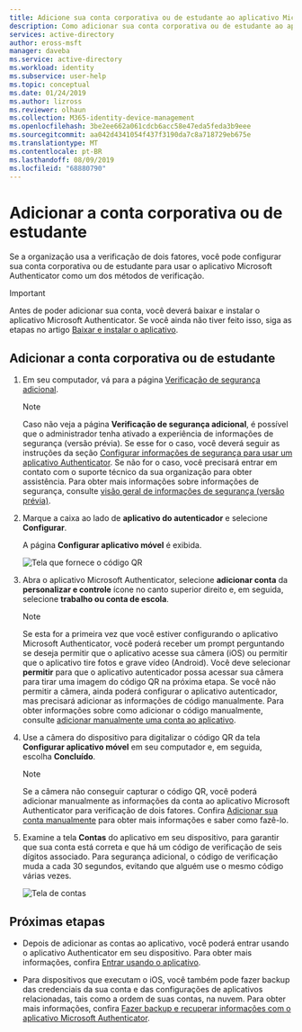 ```yaml
---
title: Adicione sua conta corporativa ou de estudante ao aplicativo Microsoft Authenticator – Azure Active Directory | Microsoft Docs
description: Como adicionar sua conta corporativa ou de estudante ao aplicativo Microsoft Authenticator para verificação de dois fatores.
services: active-directory
author: eross-msft
manager: daveba
ms.service: active-directory
ms.workload: identity
ms.subservice: user-help
ms.topic: conceptual
ms.date: 01/24/2019
ms.author: lizross
ms.reviewer: olhaun
ms.collection: M365-identity-device-management
ms.openlocfilehash: 3be2ee662a061cdcb6acc58e47eda5feda3b9eee
ms.sourcegitcommit: aa042d4341054f437f3190da7c8a718729eb675e
ms.translationtype: MT
ms.contentlocale: pt-BR
ms.lasthandoff: 08/09/2019
ms.locfileid: "68880790"
---
```

# <a name="add-your-work-or-school-account"></a>Adicionar a conta corporativa ou de estudante

Se a organização usa a verificação de dois fatores, você pode configurar sua conta corporativa ou de estudante para usar o aplicativo Microsoft Authenticator como um dos métodos de verificação.

>[!Important]
>Antes de poder adicionar sua conta, você deverá baixar e instalar o aplicativo Microsoft Authenticator. Se você ainda não tiver feito isso, siga as etapas no artigo [Baixar e instalar o aplicativo](user-help-auth-app-download-install.md).

## <a name="add-your-work-or-school-account"></a>Adicionar a conta corporativa ou de estudante

1. Em seu computador, vá para a página [Verificação de segurança adicional](https://aka.ms/mfasetup).

    >[!Note]
    >Caso não veja a página **Verificação de segurança adicional**, é possível que o administrador tenha ativado a experiência de informações de segurança (versão prévia). Se esse for o caso, você deverá seguir as instruções da seção [Configurar informações de segurança para usar um aplicativo Authenticator](security-info-setup-auth-app.md). Se não for o caso, você precisará entrar em contato com o suporte técnico da sua organização para obter assistência. Para obter mais informações sobre informações de segurança, consulte [visão geral de informações de segurança (versão prévia)](user-help-security-info-overview.md).

2. Marque a caixa ao lado de **aplicativo do autenticador** e selecione **Configurar**.

    A página **Configurar aplicativo móvel** é exibida.

    ![Tela que fornece o código QR](./media/user-help-auth-app-download-install/auth-app-barcode.png)

3. Abra o aplicativo Microsoft Authenticator, selecione **adicionar conta** da **personalizar e controle** ícone no canto superior direito e, em seguida, selecione **trabalho ou conta de escola**.

    >[!Note]
    >Se esta for a primeira vez que você estiver configurando o aplicativo Microsoft Authenticator, você poderá receber um prompt perguntando se deseja permitir que o aplicativo acesse sua câmera (iOS) ou permitir que o aplicativo tire fotos e grave vídeo (Android). Você deve selecionar **permitir** para que o aplicativo autenticador possa acessar sua câmera para tirar uma imagem do código QR na próxima etapa. Se você não permitir a câmera, ainda poderá configurar o aplicativo autenticador, mas precisará adicionar as informações de código manualmente. Para obter informações sobre como adicionar o código manualmente, consulte [adicionar manualmente uma conta ao aplicativo](user-help-auth-app-add-account-manual.md).

4. Use a câmera do dispositivo para digitalizar o código QR da tela **Configurar aplicativo móvel** em seu computador e, em seguida, escolha **Concluído**.

    >[!Note]
    >Se a câmera não conseguir capturar o código QR, você poderá adicionar manualmente as informações da conta ao aplicativo Microsoft Authenticator para verificação de dois fatores. Confira [Adicionar sua conta manualmente](user-help-auth-app-add-account-manual.md) para obter mais informações e saber como fazê-lo.

5. Examine a tela **Contas** do aplicativo em seu dispositivo, para garantir que sua conta está correta e que há um código de verificação de seis dígitos associado. Para segurança adicional, o código de verificação muda a cada 30 segundos, evitando que alguém use o mesmo código várias vezes.

    ![Tela de contas](./media/user-help-auth-app-download-install/auth-app-accounts.png)

## <a name="next-steps"></a>Próximas etapas

- Depois de adicionar as contas ao aplicativo, você poderá entrar usando o aplicativo Authenticator em seu dispositivo. Para obter mais informações, confira [Entrar usando o aplicativo](user-help-auth-app-sign-in.md).

- Para dispositivos que executam o iOS, você também pode fazer backup das credenciais da sua conta e das configurações de aplicativos relacionadas, tais como a ordem de suas contas, na nuvem. Para obter mais informações, confira [Fazer backup e recuperar informações com o aplicativo Microsoft Authenticator](user-help-auth-app-backup-recovery.md).
